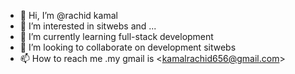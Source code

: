 - 👋 Hi, I’m @rachid kamal
- 👀 I’m interested in  sitwebs and ...
- 🌱 I’m currently learning full-stack development
- 💞️ I’m looking to collaborate on development sitwebs
- 📫 How to reach me .my gmail is <<kamalrachid656@gmail.com>>
